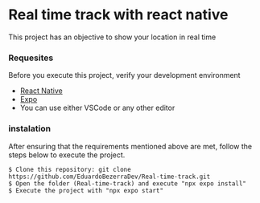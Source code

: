 # Real time track with react native

This project has an objective to show your location in real time

### Requesites

Before you execute this project, verify your development environment

* [React Native]([https://github.com/EduardoBezerraDev/Real-time-track.git](https://reactnative.dev/)) 
* [Expo]([https://github.com/EduardoBezerraDev/Real-time-track.git](https://docs.expo.dev/)) 
* You can use either VSCode or any other editor

### instalation

After ensuring that the requirements mentioned above are met, follow the steps below to execute the project.

```
$ Clone this repository: git clone https://github.com/EduardoBezerraDev/Real-time-track.git
$ Open the folder (Real-time-track) and execute "npx expo install"
$ Execute the project with "npx expo start"
```
